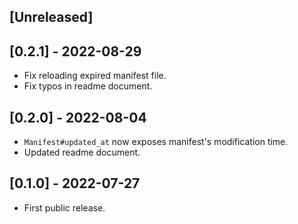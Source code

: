 ## [Unreleased]

## [0.2.1] - 2022-08-29

- Fix reloading expired manifest file.
- Fix typos in readme document.

## [0.2.0] - 2022-08-04

- `Manifest#updated_at` now exposes manifest's modification time.
- Updated readme document.

## [0.1.0] - 2022-07-27

- First public release.
